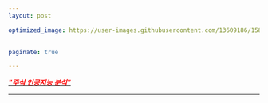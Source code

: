 ```yaml
---
layout: post

optimized_image: https://user-images.githubusercontent.com/13609186/158834586-86d87529-d562-42d0-bafa-5d1e252d8c48.jpg
                

paginate: true

---
```


[<span style="color:red">***"주식 인공지능 분석"***</span>](https://colab.research.google.com/drive/1oHMs66iSFHdNLatRkTFy9GollTo=szpb-abSOoooo)

---
